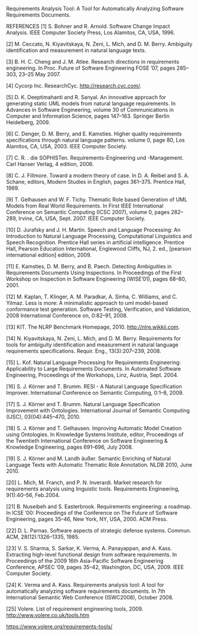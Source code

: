 Requirements Analysis Tool: A Tool for Automatically Analyzing Software Requirements Documents.

REFERENCES
[1] S. Bohner and R. Arnold. Software Change Impact
Analysis. IEEE Computer Society Press, Los
Alamitos, CA, USA, 1996.

[2] M. Ceccato, N. Kiyavitskaya, N. Zeni, L. Mich, and
D. M. Berry. Ambiguity identification and
measurement in natural language texts.

[3] B. H. C. Cheng and J. M. Atlee. Research directions
in requirements engineering. In Proc. Future of
Software Engineering FOSE ’07, pages 285–303, 23–25
May 2007.

[4] Cycorp Inc. ResearchCyc. http://research.cyc.com/.

[5] D. K. Deeptimahanti and R. Sanyal. An innovative
approach for generating static UML models from
natural language requirements. In Advances in
Software Engineering, volume 30 of Communications
in Computer and Information Science, pages 147–163.
Springer Berlin Heidelberg, 2009.

[6] C. Denger, D. M. Berry, and E. Kamsties. Higher
quality requirements specifications through natural
language patterns. volume 0, page 80, Los Alamitos,
CA, USA, 2003. IEEE Computer Society.

[7] C. R. . die SOPHISTen. Requirements-Engineering und
-Management. Carl Hanser Verlag, 4 edition, 2006.

[8] C. J. Fillmore. Toward a modern theory of case. In
D. A. Reibel and S. A. Schane, editors, Modern
Studies in English, pages 361–375. Prentice Hall, 1969.

[9] T. Gelhausen and W. F. Tichy. Thematic Role based
Generation of UML Models from Real World
Requirements. In First IEEE International Conference
on Semantic Computing (ICSC 2007), volume 0,
pages 282–289, Irvine, CA, USA, Sept. 2007. IEEE
Computer Society.

[10] D. Jurafsky and J. H. Martin. Speech and Language
Processing: An Introduction to Natural Language
Processing, Computational Linguistics and Speech
Recognition. Prentice Hall series in artificial
intelligence. Prentice Hall, Pearson Education
International, Englewood Cliffs, NJ, 2. ed., [pearson
international edition] edition, 2009.

[11] E. Kamsties, D. M. Berry, and B. Paech. Detecting
Ambiguities in Requirements Documents Using
Inspections. In Proceedings of the First Workshop on
Inspection in Software Engineering (WISE’01), pages
68–80, 2001.

[12] M. Kaplan, T. Klinger, A. M. Paradkar, A. Sinha,
C. Williams, and C. Yilmaz. Less is more: A
minimalistic approach to uml model-based
conformance test generation. Software Testing,
Verification, and Validation, 2008 International
Conference on, 0:82–91, 2008.

[13] KIT. The NLRP Benchmark Homepage, 2010.
http://nlre.wikkii.com.

[14] N. Kiyavitskaya, N. Zeni, L. Mich, and D. M. Berry.
Requirements for tools for ambiguity identification
and measurement in natural language requirements
specifications. Requir. Eng., 13(3):207–239, 2008.

[15] L. Kof. Natural Language Processing for
Requirements Engineering: Applicability to Large
Requirements Documents. In Automated Software
Engineering, Proceedings of the Workshops, Linz,
Austria, Sept. 2004.

[16] S. J. Körner and T. Brumm. RESI - A Natural
Language Specification Improver. International
Conference on Semantic Computing, 0:1–8, 2009.

[17] S. J. Körner and T. Brumm. Natural Language
Specification Improvement with Ontologies.
International Journal of Semantic Computing (IJSC),
03(04):445–470, 2010.

[18] S. J. Körner and T. Gelhausen. Improving Automatic
Model Creation using Ontologies. In Knowledge
Systems Institute, editor, Proceedings of the Twentieth
International Conference on Software Engineering &
Knowledge Engineering, pages 691–696, July 2008.

[19] S. J. Körner and M. Landh ̈außer. Semantic Enriching
of Natural Language Texts with Automatic Thematic
Role Annotation. NLDB 2010, June 2010.

[20] L. Mich, M. Franch, and P. N. Inverardi. Market
research for requirements analysis using linguistic
tools. Requirements Engineering, 9(1):40–56, Feb.2004.

[21] B. Nuseibeh and S. Easterbrook. Requirements
engineering: a roadmap. In ICSE ’00: Proceedings of
the Conference on The Future of Software Engineering,
pages 35–46, New York, NY, USA, 2000. ACM Press.

[22] D. L. Parnas. Software aspects of strategic defense
systems. Commun. ACM, 28(12):1326–1335, 1985.

[23] V. S. Sharma, S. Sarkar, K. Verma, A. Panayappan,
and A. Kass. Extracting high-level functional design
from software requirements. In Proceedings of the 2009
16th Asia-Pacific Software Engineering Conference,
APSEC ’09, pages 35–42, Washington, DC, USA, 2009. IEEE Computer Society.

[24] K. Verma and A. Kass. Requirements analysis tool: A
tool for automatically analyzing software requirements
documents. In 7th International Semantic Web
Conference (ISWC2008), October 2008.

[25] Volere. List of requirement engineering tools, 2009.
http://www.volere.co.uk/tools.htm

https://www.volere.org/requirements-tools/
